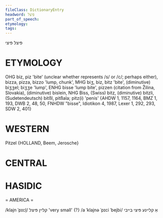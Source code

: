 ```yaml
---
fileClass: DictionaryEntry
headword: פּיצל
part_of_speech: 
etymology: 
tags: 
---
```

פּיצל
פּיצי

ETYMOLOGY
===========
OHG biz, piz 'bite' (unclear whether <z> represents /s/ or /c/; perhaps either), bizza, pizza, bizzo 'lump, chunk', MHG biʒ, biz, bitz 'bite', (diminutive) biʒʒel; biʒʒe 'lump', ENHG bisse 'lump bite', pizzen (citation from Žilina, Slovakia), (diminutive) bislein, NHG Biss, (Swiss) bitz, (diminutive) bitzli, (Sudetendeutsch) bitßl, pitßala; pitz(i) 'penis'
{AHDW 1, 1157, 1164, BMZ 1, 193, DWB 2, 48, 50, FNHDW "bisse", Idiotikon 4, 1987, Lexer 1, 292, 293, SDW 2, 401}

WESTERN
========

Pitzel {HOLLAND, Beem, Jerosche}

CENTRAL
========

HASIDIC
=======
= AMERICA = 

/klajn ˈpɪcl̩/ קליין פּיצל 'very small' {?}
/a ˈklajnə ˈpɪci ˈbejbi/ אַ קליינע פּיצי בייבי